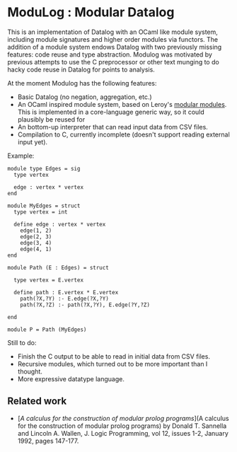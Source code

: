 # ModuLog : Modular Datalog

This is an implementation of Datalog with an OCaml like module system,
including module signatures and higher order modules via functors. The
addition of a module system endows Datalog with two previously missing
features: code reuse and type abstraction. Modulog was motivated by
previous attempts to use the C preprocessor or other text munging to
do hacky code reuse in Datalog for points to analysis.

At the moment Modulog has the following features:

 - Basic Datalog (no negation, aggregation, etc.)
 - An OCaml inspired module system, based on Leroy's [modular
   modules](http://caml.inria.fr/pub/papers/xleroy-modular_modules-jfp.pdf). This
   is implemented in a core-language generic way, so it could
   plausibly be reused for 
 - An bottom-up interpreter that can read input data from CSV files.
 - Compilation to C, currently incomplete (doesn't support reading
   external input yet).

Example:

```
module type Edges = sig
  type vertex

  edge : vertex * vertex
end

module MyEdges = struct
  type vertex = int

  define edge : vertex * vertex
    edge(1, 2)
    edge(2, 3)
    edge(3, 4)
    edge(4, 1)
end

module Path (E : Edges) = struct

  type vertex = E.vertex

  define path : E.vertex * E.vertex
    path(?X,?Y) :- E.edge(?X,?Y)
    path(?X,?Z) :- path(?X,?Y), E.edge(?Y,?Z)

end

module P = Path (MyEdges)
```

Still to do:

 - Finish the C output to be able to read in initial data from CSV
   files.
 - Recursive modules, which turned out to be more important than I
   thought.
 - More expressive datatype language.

## Related work

- [*A calculus for the construction of modular prolog programs*](A
  calculus for the construction of modular prolog programs) by Donald
  T. Sannella and Lincoln A. Wallen, J. Logic Programming, vol 12,
  issues 1-2, January 1992, pages 147-177.
